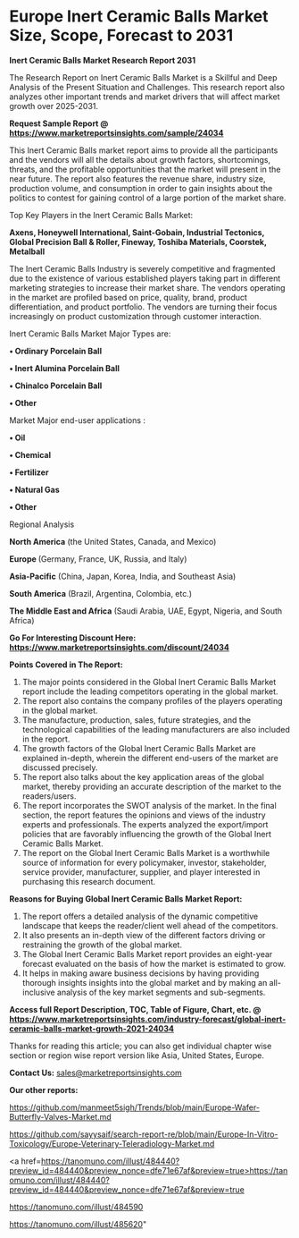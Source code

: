# Europe Inert Ceramic Balls Market Size, Scope, Forecast to 2031

<strong>Inert Ceramic Balls Market Research Report 2031</strong>

The Research Report on Inert Ceramic Balls Market is a Skillful and Deep Analysis of the Present Situation and Challenges. This research report also analyzes other important trends and market drivers that will affect market growth over 2025-2031.

<strong>Request Sample Report @ <a href=https://www.marketreportsinsights.com/sample/24034>https://www.marketreportsinsights.com/sample/24034</a></strong>

This Inert Ceramic Balls market report aims to provide all the participants and the vendors will all the details about growth factors, shortcomings, threats, and the profitable opportunities that the market will present in the near future. The report also features the revenue share, industry size, production volume, and consumption in order to gain insights about the politics to contest for gaining control of a large portion of the market share.

Top Key Players in the Inert Ceramic Balls Market:

<strong>Axens, Honeywell International, Saint-Gobain, Industrial Tectonics, Global Precision Ball & Roller, Fineway, Toshiba Materials, Coorstek, Metalball</strong>

The Inert Ceramic Balls Industry is severely competitive and fragmented due to the existence of various established players taking part in different marketing strategies to increase their market share. The vendors operating in the market are profiled based on price, quality, brand, product differentiation, and product portfolio. The vendors are turning their focus increasingly on product customization through customer interaction.

Inert Ceramic Balls Market Major Types are:

<strong>• Ordinary Porcelain Ball

• Inert Alumina Porcelain Ball

• Chinalco Porcelain Ball

• Other</strong>

Market Major end-user applications :

<strong>• Oil

• Chemical

• Fertilizer

• Natural Gas

• Other</strong>

Regional Analysis

</u><strong><b>North America</b></strong> (the United States, Canada, and Mexico)

<strong><b>Europe </b></strong>(Germany, France, UK, Russia, and Italy)

<strong><b>Asia-Pacific</b></strong> (China, Japan, Korea, India, and Southeast Asia)

<strong><b>South America</b></strong> (Brazil, Argentina, Colombia, etc.)

<strong><b>The Middle East and Africa</b></strong> (Saudi Arabia, UAE, Egypt, Nigeria, and South Africa)

<strong>Go For Interesting Discount Here: <a href=https://www.marketreportsinsights.com/discount/24034>https://www.marketreportsinsights.com/discount/24034</a></strong>

<strong>Points Covered in The Report:</strong>
<ol>
  <li>The major points considered in the Global Inert Ceramic Balls Market report include the leading competitors operating in the global market.</li>
  <li>The report also contains the company profiles of the players operating in the global market.</li>
  <li>The manufacture, production, sales, future strategies, and the technological capabilities of the leading manufacturers are also included in the report.</li>
  <li>The growth factors of the Global Inert Ceramic Balls Market are explained in-depth, wherein the different end-users of the market are discussed precisely.</li>
  <li>The report also talks about the key application areas of the global market, thereby providing an accurate description of the market to the readers/users.</li>
  <li>The report incorporates the SWOT analysis of the market. In the final section, the report features the opinions and views of the industry experts and professionals. The experts analyzed the export/import policies that are favorably influencing the growth of the Global Inert Ceramic Balls Market.</li>
  <li>The report on the Global Inert Ceramic Balls Market is a worthwhile source of information for every policymaker, investor, stakeholder, service provider, manufacturer, supplier, and player interested in purchasing this research document.</li>
</ol>
<strong>Reasons for Buying Global Inert Ceramic Balls Market Report:</strong>

<ol>
  <li>The report offers a detailed analysis of the dynamic competitive landscape that keeps the reader/client well ahead of the competitors.</li>
  <li>It also presents an in-depth view of the different factors driving or restraining the growth of the global market.</li>
  <li>The Global Inert Ceramic Balls Market report provides an eight-year forecast evaluated on the basis of how the market is estimated to grow.</li>
  <li>It helps in making aware business decisions by having providing thorough insights insights into the global market and by making an all-inclusive analysis of the key market segments and sub-segments.</li>
</ol>
<strong>Access full Report Description, TOC, Table of Figure, Chart, etc. @ <a href=https://www.marketreportsinsights.com/industry-forecast/global-inert-ceramic-balls-market-growth-2021-24034>https://www.marketreportsinsights.com/industry-forecast/global-inert-ceramic-balls-market-growth-2021-24034</a></strong>


Thanks for reading this article; you can also get individual chapter wise section or region wise report version like Asia, United States, Europe.

<strong>Contact Us:</strong>
sales@marketreportsinsights.com

<strong>Our other reports:</strong>

<a href=https://github.com/manmeet5sigh/Trends/blob/main/Europe-Wafer-Butterfly-Valves-Market.md>https://github.com/manmeet5sigh/Trends/blob/main/Europe-Wafer-Butterfly-Valves-Market.md</a>

<a href=https://github.com/sayysaif/search-report-re/blob/main/Europe-In-Vitro-Toxicology/Europe-Veterinary-Teleradiology-Market.md>https://github.com/sayysaif/search-report-re/blob/main/Europe-In-Vitro-Toxicology/Europe-Veterinary-Teleradiology-Market.md</a>

<a href=https://tanomuno.com/illust/484440?preview_id=484440&preview_nonce=dfe71e67af&preview=true>https://tanomuno.com/illust/484440?preview_id=484440&preview_nonce=dfe71e67af&preview=true</a>

<a href=https://tanomuno.com/illust/484590>https://tanomuno.com/illust/484590</a>

<a href=https://tanomuno.com/illust/485620>https://tanomuno.com/illust/485620</a>"
